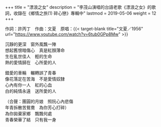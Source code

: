 +++
title = "漂浪之女"
description = "李茂山演唱的台語老歌《漂浪之女》的歌詞，收錄在《鄉情之旅(1) 碎心戀》專輯中"
lastmod = 2019-05-06
weight = 12
+++

作詞：許丙丁　作曲：文夏　原唱：{{< target-blank title="文夏／1956" url="https://www.youtube.com/watch?v=6tub0GPp8Mw" >}}

沉靜的更深　窗外風飄一陣  
想起舊恨暗傷心　真是紅顏薄命  
生在亂世佳人　輕的生命  
熱的愛情歸在　心所愛的人  

錯愛的車輪　輾轉誤了青春  
像花落定在苦海　不是愛情奴隸  
心內有你一人　紅的心血  
白的純情永遠　送所愛的人  

（合聲：團圓的月娘　照阮心內悲傷  
年青拆散苦鴛鴦　為你芳心打碎）  
為你拋棄家鄉　飄飄何處  
青春榮華了結　只有我一身  